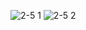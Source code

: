 ![2-5 1](https://github.com/user-attachments/assets/f87535a0-177c-46bc-bf80-65b0db04b860)
![2-5 2](https://github.com/user-attachments/assets/6746feda-40b1-4071-ac8d-de1898958b34)
